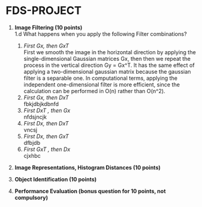 # FDS-PROJECT

1. **Image Filtering (10 points)**\
1.d What happens when you apply the following Filter combinations? 
    
    1. *First Gx, then GxT*\
    First we smooth the image in the horizontal direction by applying the single-dimensional Gaussian matrices Gx, then then we repeat the process in the vertical direction 
    Gy = Gx^T. It has the same effect of applying a two-dimensional gaussian matrix because the gaussian filter is a separable one. In computational terms, applying  the
    independent one-dimensional filter is more efficient, since the calculation can be performed in O(n) rather than O(n^2).
    2. *First Gx, then DxT*\
    fbkjdbjkdbnfd
    3. *First DxT , then Gx*\
    nfdsjncjk
    4. *First Dx, then DxT*\
    vncsj
    5. *First Dx, then GxT*\
    dfbjdb
    6. *First GxT , then Dx*\
    cjxhbc

2. **Image Representations, Histogram Distances (10 points)**

3. **Object Identification (10 points)**

4. **Performance Evaluation (bonus question for 10 points, not compulsory)**
